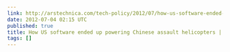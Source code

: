```yaml
---
link: http://arstechnica.com/tech-policy/2012/07/how-us-software-ended-up-in-chinese-assault-helicopters/
date: 2012-07-04 02:15 UTC
published: true
title: How US software ended up powering Chinese assault helicopters | Ars Technica
tags: []
---
```




